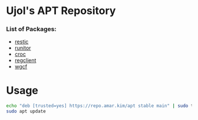 # Ujol's APT Repository

### List of Packages:
- [restic](https://github.com/restic/restic)
- [runitor](https://github.com/bdd/runitor)
- [croc](https://github.com/schollz/croc)
- [regclient](https://github.com/regclient/regclient)
- [wgcf](https://github.com/ViRb3/wgcf)

# Usage
```bash
echo "deb [trusted=yes] https://repo.amar.kim/apt stable main" | sudo tee /etc/apt/sources.list.d/amrkmn.list >/dev/null
sudo apt update
```
